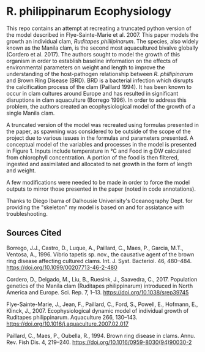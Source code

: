 # R. philippinarum Ecophysiology

This repo contains an attempt at recreating a truncated python version of the model described in Flye-Sainte-Marie et al. 2007. This paper models the growth an individual clam, _Ruditapes phillipinarum_. The species, also widely known as the Manila clam, is the second most aquacultured bivalve globally (Cordero et al. 2017). The authors sought to model the growth of this organism in order to establish baseline information on the effects of environmental parameters on weight and length to improve the understanding of the host-pathogen relationship between _R. phillipinarum_ and Brown Ring Disease (BRD). BRD is a bacterial infection which disrupts the calcification process of the clam (Paillard 1994). It has been known to occur in clam cultures around Europe and has resulted in significant disruptions in clam aquaculture (Borrego 1996). In order to address this problem, the authors created an ecophysiological model of the growth of a single Manila clam. 

A truncated version of the model was recreated using formulas presented in the paper, as spawning was considered to be outside of the scope of the project due to various issues in the formulas and parameters presented. A conceptual model of the variables and processes in the model is presented in Figure 1. Inputs include temperature in °C and Food in g DW calculated from chlorophyll concentration. A portion of the food is then filtered, ingested and assimilated and allocated to net growth in the form of length and weight.

A few modifications were needed to be made in order to force the model outputs to mirror those presented in the paper (noted in code annotations). 

Thanks to Diego Ibarra of Dalhousie Univerisity's Oceanography Dept. for providing the "skeleton" my model is based on and for assiatance with troubleshooting. 

## Sources Cited

Borrego, J.J., Castro, D., Luque, A., Paillard, C., Maes, P., Garcia, M.T., Ventosa, A., 1996. Vibrio tapetis sp. nov., the causative agent of the brown ring disease affecting cultured clams. Int. J. Syst. Bacteriol. 46, 480–484. https://doi.org/10.1099/00207713-46-2-480

Cordero, D., Delgado, M., Liu, B., Ruesink, J., Saavedra, C., 2017. Population genetics of the Manila clam (Ruditapes philippinarum) introduced in North America and Europe. Sci. Rep. 7, 1–13. https://doi.org/10.1038/srep39745

Flye-Sainte-Marie, J., Jean, F., Paillard, C., Ford, S., Powell, E., Hofmann, E., Klinck, J., 2007. Ecophysiological dynamic model of individual growth of Ruditapes philippinarum. Aquaculture 266, 130–143. https://doi.org/10.1016/j.aquaculture.2007.02.017

Paillard, C., Maes, P., Oubella, R., 1994. Brown ring disease in clams. Annu. Rev. Fish Dis. 4, 219–240. https://doi.org/10.1016/0959-8030(94)90030-2


